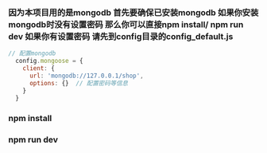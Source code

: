 ### 因为本项目用的是mongodb 首先要确保已安装mongodb 如果你安装mongodb时没有设置密码 那么你可以直接npm install/ npm run dev  如果你有设置密码 请先到config目录的config_default.js 

```js
// 配置mongodb
  config.mongoose = {
    client: {
      url: 'mongodb://127.0.0.1/shop',
      options: {}  // 配置密码等信息
    }
  }
```

### npm install

### npm run dev